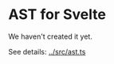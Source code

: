 # AST for Svelte

We haven't created it yet.

See details: [../src/ast.ts](../src/ast.ts)

<!-- ### Program

```js
extend interface Program {
    body: TODO[]
}
```

[ESLint - The AST specification]: https://eslint.org/docs/developer-guide/working-with-custom-parsers#the-ast-specification -->
